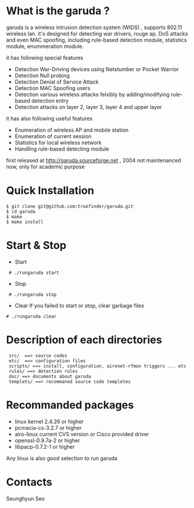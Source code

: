 
What is the garuda ?
======================================================================

 garuda is a wireless intrusion detection system (WIDS) , supports 
 802.11 wireless lan. it's designed for detecting  war drivers, 
 rouge ap, DoS attacks and even MAC spoofing,  including rule-based 
 detection module, statistics module, enummeration module.

 it has following special features 
  * Detection War-Driving devices using Netstumber or Pocket Warrior
  * Detection Null probing
  * Detection Denial of Service Attack
  * Detection MAC Spoofing users
  * Detection various wireless attacks felxibly by adding/modifying rule-based 
    detection entry 
  * Detection attacks on layer 2, layer 3, layer 4 and  upper layer 

 it has also following useful features
  * Enumeration of wireless AP and mobile station
  * Enumeration of current session 
  * Statistics for local wireless network
  * Handling rule-based detecting module

 first released at http://garuda.sourceforge.net , 2004 
 not maintenanced now, only for academic purpose 
	

Quick Installation 
======================================================================
```
$ git clone git@github.com:truefinder/garuda.git
$ cd garuda 
$ make 
$ make install
```


Start & Stop 
======================================================================

* Start 
``` 
 # ./rungaruda start
```
* Stop
``` 
 # ./rungaruda stop
```
* Clear
If you failed to start or stop, clear garbage files 
```
# ./rungaruda clear 
```


Description of each directories 
======================================================================

```
 src/  ==> source codes 
 etc/  ==> configuration files 
 scripts/ ==> install, configuration, aironet-rfmon triggers ... etc
 rules/ ==> detection rules
 doc/ ==> documents about garuda 
 templets/ ==> recommaned source code templetes
```


Recommanded packages 
======================================================================

* linux kernel 2.4.26 or higher
* pcmacia-cs-3.2.7 or higher
* airo-linux current CVS version or Cisco provided driver
* openssl-0.9.7a-2 or higher
* libpacp-0.7.2-1 or higher

Any linux is also good selection to run garuda



Contacts 
======================================================================

Seunghyun Seo 



